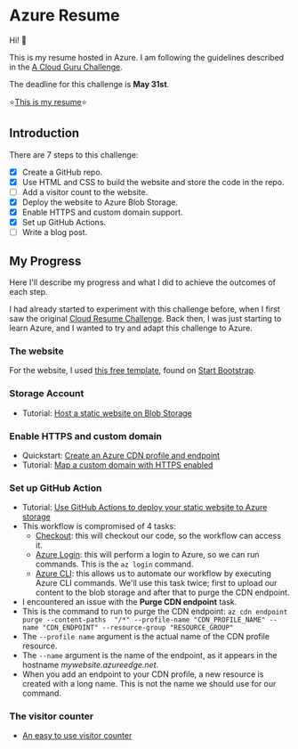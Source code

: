 # Azure Resume

Hi! :wave:

This is my resume hosted in Azure. I am following the guidelines described in the [A Cloud Guru Challenge](https://acloudguru.com/blog/engineering/cloudguruchallenge-your-resume-in-azure).

The deadline for this challenge is **May 31st**.

:star:[This is my resume](https://resume.rmiravalles.net/):star:

## Introduction

There are 7 steps to this challenge:

- [x] Create a GitHub repo.
- [x] Use HTML and CSS to build the website and store the code in the repo.
- [ ] Add a visitor count to the website.
- [x] Deploy the website to Azure Blob Storage.
- [x] Enable HTTPS and custom domain support.
- [x] Set up GitHub Actions.
- [ ] Write a blog post.

## My Progress

Here I'll describe my progress and what I did to achieve the outcomes of each step.

I had already started to experiment with this challenge before, when I first saw the original [Cloud Resume Challenge](https://cloudresumechallenge.dev/). Back then, I was just starting to learn Azure, and I wanted to try and adapt this challenge to Azure.

### The website

For the website, I used [this free template](https://startbootstrap.com/theme/resume), found on [Start Bootstrap](https://startbootstrap.com/).

### Storage Account

- Tutorial: [Host a static website on Blob Storage](https://docs.microsoft.com/en-us/azure/storage/blobs/storage-blob-static-website-host)

### Enable HTTPS and custom domain

- Quickstart: [Create an Azure CDN profile and endpoint](https://docs.microsoft.com/en-us/azure/cdn/cdn-create-new-endpoint)
- Tutorial: [Map a custom domain with HTTPS enabled](https://docs.microsoft.com/en-us/azure/storage/blobs/storage-custom-domain-name?tabs=azure-portal#map-a-custom-domain-with-https-enabled)

### Set up GitHub Action

- Tutorial: [Use GitHub Actions to deploy your static website to Azure storage](https://docs.microsoft.com/en-us/azure/storage/blobs/storage-blobs-static-site-github-actions)
- This workflow is compromised of 4 tasks:
  - [Checkout](https://github.com/actions/checkout): this will checkout our code, so the workflow can access it.
  - [Azure Login](https://github.com/marketplace/actions/azure-login): this will perform a login to Azure, so we can run commands. This is the `az login` command.
  - [Azure CLI](https://github.com/marketplace/actions/azure-cli-action): this allows us to automate our workflow by executing Azure CLI commands. We'll use this task twice; first to upload our content to the blob storage and after that to purge the CDN endpoint.
- I encountered an issue with the **Purge CDN endpoint** task.
- This is the command to run to purge the CDN endpoint: 
`az cdn endpoint purge --content-paths  "/*" --profile-name "CDN_PROFILE_NAME" --name "CDN_ENDPOINT" --resource-group "RESOURCE_GROUP"`
- The `--profile name` argument is the actual name of the CDN profile resource.
- The `--name` argument is the name of the endpoint, as it appears in the hostname *mywebsite.azureedge.net*.
- When you add an endpoint to your CDN profile, a new resource is created with a long name. This is not the name we should use for our command.

### The visitor counter

- [An easy to use visitor counter](https://hits.seeyoufarm.com/)

